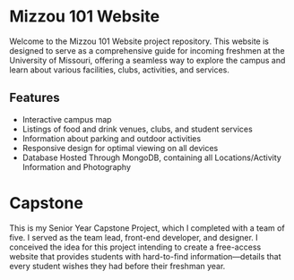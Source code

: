 # Mizzou 101 Website

Welcome to the Mizzou 101 Website project repository. This website is designed to serve as a comprehensive guide for incoming freshmen at the University of Missouri, offering a seamless way to explore the campus and learn about various facilities, clubs, activities, and services.

## Features

- Interactive campus map
- Listings of food and drink venues, clubs, and student services
- Information about parking and outdoor activities
- Responsive design for optimal viewing on all devices
- Database Hosted Through MongoDB, containing all Locations/Activity Information and Photography

# Capstone
This is my Senior Year Capstone Project, which I completed with a team of five. I served as the team lead, front-end developer, and designer. I conceived the idea for this project intending to create a free-access website that provides students with hard-to-find information—details that every student wishes they had before their freshman year.
